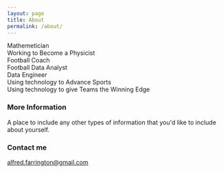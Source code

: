 ```yaml
---
layout: page
title: About
permalink: /about/
---
```


Mathemetician<br>
Working to Become a Physicist<br>
Football Coach<br>
Football Data Analyst<br>
Data Engineer<br>
Using technology to Advance Sports<br>
Using technology to give Teams the Winning Edge<br>

### More Information

A place to include any other types of information that you'd like to include about yourself.

### Contact me

[alfred.farrington@gmail.com](mailto:alfred.farrington@gmail.com)
